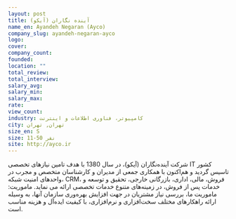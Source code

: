 ```yaml
---
layout: post
title: آینده نگاران (آیکو)
name_en: Ayandeh Negaran (Ayco)
company_slug: ayandeh-negaran-ayco
logo: 
cover: 
company_count:
founded:
location: ""
total_review: 
total_interview: 
salary_avg: 
salary_min: 
salary_max: 
rate: 
view_count: 
industry: کامپیوتر، فناوری اطلاعات و اینترنت
city: تهران, تهران
size_en: S
size: 11-50 نفر
site: http://ayco.ir
---
```


شرکت آینده‌نگاران (آیکو)، در سال 1380 با هدف تامین نیاز‌های تخصصی IT‌ کشور تاسیس گردید و هم‌اکنون با همکاری جمعی از مديران و کارشناسان متخصص و مجرب در واحدهای امنیت شبکه، CRM، فروش، مالی، اداری، بازرگانی خارجی، تحقیق و توسعه و خدمات پس از فروش، در زمینه‌های متنوع خدمات تخصصی ارائه می نماید.
ماموریت:
ماموریت ما، بررسی نیاز مشتریان در جهت افزایش بهره‌وری سازمان آنها، به وسیله ارائه راهکارهای مختلف سخت‌افزاری و نرم‌افزاری، با کیفیت ایده‌آل و هزینه مناسب است.